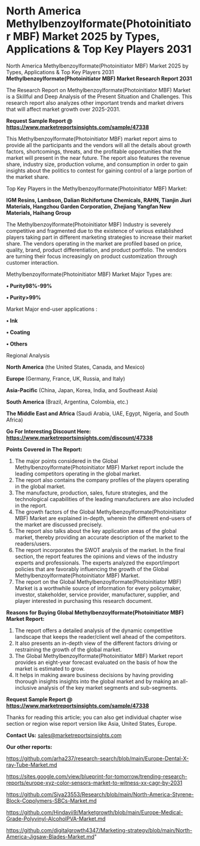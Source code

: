 # North America Methylbenzoylformate(Photoinitiator MBF) Market 2025 by Types, Applications & Top Key Players 2031
North America Methylbenzoylformate(Photoinitiator MBF) Market 2025 by Types, Applications & Top Key Players 2031
<strong>Methylbenzoylformate(Photoinitiator MBF) Market Research Report 2031</strong>

The Research Report on Methylbenzoylformate(Photoinitiator MBF) Market is a Skillful and Deep Analysis of the Present Situation and Challenges. This research report also analyzes other important trends and market drivers that will affect market growth over 2025-2031.

<strong>Request Sample Report @ <a href=https://www.marketreportsinsights.com/sample/47338>https://www.marketreportsinsights.com/sample/47338</a></strong>

This Methylbenzoylformate(Photoinitiator MBF) market report aims to provide all the participants and the vendors will all the details about growth factors, shortcomings, threats, and the profitable opportunities that the market will present in the near future. The report also features the revenue share, industry size, production volume, and consumption in order to gain insights about the politics to contest for gaining control of a large portion of the market share.

Top Key Players in the Methylbenzoylformate(Photoinitiator MBF) Market:

<strong>IGM Resins, Lambson, Dalian Richifortune Chemicals, RAHN, Tianjin Jiuri Materials, Hangzhou Garden Corporation, Zhejiang Yangfan New Materials, Haihang Group</strong>

The Methylbenzoylformate(Photoinitiator MBF) Industry is severely competitive and fragmented due to the existence of various established players taking part in different marketing strategies to increase their market share. The vendors operating in the market are profiled based on price, quality, brand, product differentiation, and product portfolio. The vendors are turning their focus increasingly on product customization through customer interaction.

Methylbenzoylformate(Photoinitiator MBF) Market Major Types are:

<strong>•  Purity98%-99%

•  Purity>99%</strong>

Market Major end-user applications :

<strong>•  Ink

•  Coating

•  Others</strong>

Regional Analysis

</u><strong><b>North America</b></strong> (the United States, Canada, and Mexico)

<strong><b>Europe </b></strong>(Germany, France, UK, Russia, and Italy)

<strong><b>Asia-Pacific</b></strong> (China, Japan, Korea, India, and Southeast Asia)

<strong><b>South America</b></strong> (Brazil, Argentina, Colombia, etc.)

<strong><b>The Middle East and Africa</b></strong> (Saudi Arabia, UAE, Egypt, Nigeria, and South Africa)

<strong>Go For Interesting Discount Here: <a href=https://www.marketreportsinsights.com/discount/47338>https://www.marketreportsinsights.com/discount/47338</a></strong>

<strong>Points Covered in The Report:</strong>
<ol>
  <li>The major points considered in the Global Methylbenzoylformate(Photoinitiator MBF) Market report include the leading competitors operating in the global market.</li>
  <li>The report also contains the company profiles of the players operating in the global market.</li>
  <li>The manufacture, production, sales, future strategies, and the technological capabilities of the leading manufacturers are also included in the report.</li>
  <li>The growth factors of the Global Methylbenzoylformate(Photoinitiator MBF) Market are explained in-depth, wherein the different end-users of the market are discussed precisely.</li>
  <li>The report also talks about the key application areas of the global market, thereby providing an accurate description of the market to the readers/users.</li>
  <li>The report incorporates the SWOT analysis of the market. In the final section, the report features the opinions and views of the industry experts and professionals. The experts analyzed the export/import policies that are favorably influencing the growth of the Global Methylbenzoylformate(Photoinitiator MBF) Market.</li>
  <li>The report on the Global Methylbenzoylformate(Photoinitiator MBF) Market is a worthwhile source of information for every policymaker, investor, stakeholder, service provider, manufacturer, supplier, and player interested in purchasing this research document.</li>
</ol>
<strong>Reasons for Buying Global Methylbenzoylformate(Photoinitiator MBF) Market Report:</strong>

<ol>
  <li>The report offers a detailed analysis of the dynamic competitive landscape that keeps the reader/client well ahead of the competitors.</li>
  <li>It also presents an in-depth view of the different factors driving or restraining the growth of the global market.</li>
  <li>The Global Methylbenzoylformate(Photoinitiator MBF) Market report provides an eight-year forecast evaluated on the basis of how the market is estimated to grow.</li>
  <li>It helps in making aware business decisions by having providing thorough insights insights into the global market and by making an all-inclusive analysis of the key market segments and sub-segments.</li>
</ol>
<strong>Request Sample Report @ <a href=https://www.marketreportsinsights.com/sample/47338>https://www.marketreportsinsights.com/sample/47338</a></strong>


Thanks for reading this article; you can also get individual chapter wise section or region wise report version like Asia, United States, Europe.

<strong>Contact Us:</strong>
sales@marketreportsinsights.com

<strong>Our other reports:</strong>

<a href=https://github.com/arha237/research-search/blob/main/Europe-Dental-X-ray-Tube-Market.md>https://github.com/arha237/research-search/blob/main/Europe-Dental-X-ray-Tube-Market.md</a>

<a href=https://sites.google.com/view/blueprint-for-tomorrow/trending-research-reports/europe-xyz-color-sensors-market-to-witness-xx-cagr-by-2031>https://sites.google.com/view/blueprint-for-tomorrow/trending-research-reports/europe-xyz-color-sensors-market-to-witness-xx-cagr-by-2031</a>

<a href=https://github.com/Siya23553/Research/blob/main/North-America-Styrene-Block-Copolymers-SBCs-Market.md>https://github.com/Siya23553/Research/blob/main/North-America-Styrene-Block-Copolymers-SBCs-Market.md</a>

<a href=https://github.com/Hindavii9/Marketgrowth/blob/main/Europe-Medical-Grade-Polyvinyl-AlcoholPVA-Market.md>https://github.com/Hindavii9/Marketgrowth/blob/main/Europe-Medical-Grade-Polyvinyl-AlcoholPVA-Market.md</a>

<a href=https://github.com/digitalgrowth4347/Marketing-strategy/blob/main/North-America-Jigsaw-Blades-Market.md>https://github.com/digitalgrowth4347/Marketing-strategy/blob/main/North-America-Jigsaw-Blades-Market.md</a>"
